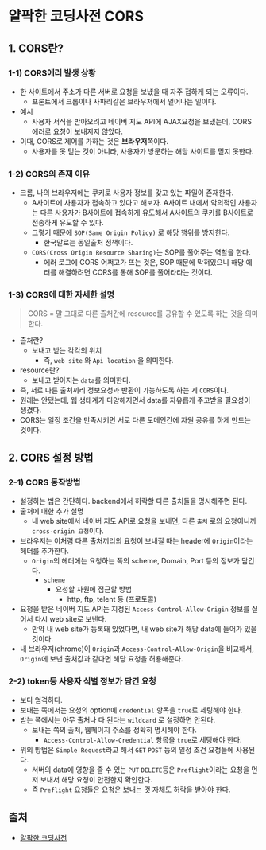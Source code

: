 # 얄팍한 코딩사전 CORS

## 1. CORS란?

### 1-1) CORS에러 발생 상황

* 한 사이트에서 주소가 다른 서버로 요청을 보넀을 때 자주 접하게 되는 오류이다.
  * 프론트에서 크롬이나 사파리같은 브라우저에서 일어나는 일이다.
* 예시
  * 사용자 서식을 받아오려고 네이버 지도 API에 AJAX요청을 보냈는데, CORS 에러로 요청이 보내지지 않았다.
* 이때, CORS로 제어를 가하는 것은 **브라우저**쪽이다.
  * 사용자를 못 믿는 것이 아니라, 사용자가 방문하는 해당 사이트를 믿지 못한다.

### 1-2) CORS의 존재 이유

* 크롬, 나의 브라우저에는 쿠키로 사용자 정보를 갖고 있는 파일이 존재한다.
  * A사이트에 사용자가 접속하고 있다고 해보자. A사이트 내에서 악의적인 사용자는 다른 사용자가 B사이트에 접속하게 유도해서 A사이트의 쿠키를 B사이트로 전송하게 유도할 수 있다.
  * 그렇기 때문에 `SOP(Same Origin Policy)` 로 해당 행위를 방지한다.
    * 한국말로는 동일출처 정책이다.
  * `CORS(Cross Origin Resource Sharing)`는 SOP를 풀어주는 역할을 한다.
    * 에러 로그에 CORS 어쩌고가 뜨는 것은, SOP 때문에 막혀있으니 해당 에러를 해결하려면 CORS를 통해 SOP를 풀어라라는 것이다.

### 1-3) CORS에 대한 자세한 설명

> CORS = 말 그대로 다른 출처간에 resource를 공유할 수 있도록 하는 것을 의미한다.

* 출처란?
  * 보내고 받는 각각의 위치
    * 즉, `web site` 와 `Api location` 을 의미한다.
* resource란?
  * 보내고 받아지는 `data`를 의미한다.
* 즉, 서로 다른 출처끼리 정보요청과 반환이 가능하도록 하는 게 `CORS`이다.
* 원래는 안됐는데, 웹 생태계가 다양해지면서 data를 자유롭게 주고받을 필요성이 생겼다.
* CORS는 일정 조건을 만족시키면 서로 다른 도메인간에 자원 공유를 하게 만드는 것이다.

## 2. CORS 설정 방법

### 2-1) CORS 동작방법

* 설정하는 법은 간단하다. backend에서 허락할 다른 출처들을 명시해주면 된다.
* 출처에 대한 추가 설명
  * 내  web site에서 네이버 지도 API로 요청을 보내면, 다른 `출처` 로의 요청이니까 `cross-origin 요청`이다.
* 브라우저는 이처럼 다른 출처끼리의 요청이 보내질 때는 header에 `Origin`이라는 헤더를 추가한다.
  * `Origin`의 헤더에는 요청하는 쪽의 scheme, Domain, Port 등의 정보가 담긴다.
    * `scheme`
      * 요청할 자원에 접근할 방법
        * http, ftp, telent 등 (프로토콜)
* 요청을 받은 네이버 지도 API는 지정된 `Access-Control-Allow-Origin` 정보를 실어서 다시 web site로 보낸다.
  * 만약 내 web site가 등록돼 있었다면, 내 web site가 해당 data에 들어가 있을 것이다.
* 내 브라우저(chrome)이 `Origin`과 `Access-Control-Allow-Origin`을 비교해서, `Origin`에 보낸 출처값과 같다면 해당 요청을 허용해준다.

### 2-2) token등 사용자 식별 정보가 담긴 요청

* 보다 엄격하다.
* 보내는 쪽에서는 요청의 option에 `credential` 항목을 `true`로 세팅해야 한다.
* 받는 쪽에서는 아무 출처나 다 된다는 `wildcard` 로 설정하면 안된다.
  * 보내는 쪽의 출처, 웹페이지 주소를 정확히 명시해야 한다.
    * `Access-Control-Allow-Credential` 항목을 `true`로 세팅해야 한다.
* 위의 방법은 `Simple Request`라고 해서 `GET` `POST` 등의 일정 조건 요청들에 사용된다.
  * 서버의 data에 영향을 줄 수 있는 `PUT` `DELETE`등은 `Preflight`이라는 요청을 먼저 보내서 해당 요청이 안전한지 확인한다.
  * 즉 `Preflight` 요청들은 요청은 보내는 것 자체도 허락을 받아야 한다.

## 출처

* [얄팍한 코딩사전](https://www.youtube.com/watch?v=bW31xiNB8Nc&t=533s&ab_channel=%EC%96%84%ED%8C%8D%ED%95%9C%EC%BD%94%EB%94%A9%EC%82%AC%EC%A0%84)






